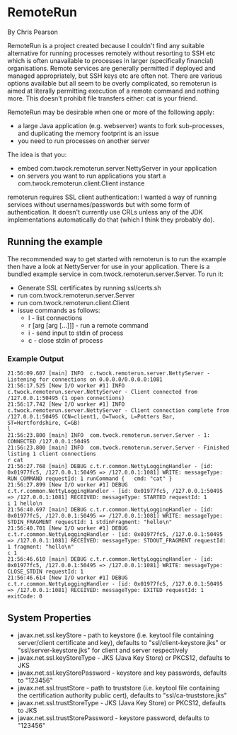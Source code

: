 RemoteRun
=========

By Chris Pearson <chris at twock.com>

RemoteRun is a project created because I couldn't find any suitable alternative for running processes remotely without
resorting to SSH etc which is often unavailable to processes in larger (specifically financial) organisations.  Remote
services are generally permitted if deployed and managed appropriately, but SSH keys etc are often not.  There are
various options available but all seem to be overly complicated, so remoterun is aimed at literally permitting execution
of a remote command and nothing more.  This doesn't prohibit file transfers either: cat is your friend.

RemoteRun may be desirable when one or more of the following apply:

+ a large Java application (e.g. webserver) wants to fork sub-processes, and duplicating the memory footprint is an
  issue
+ you need to run processes on another server

The idea is that you:

+ embed com.twock.remoterun.server.NettyServer in your application
+ on servers you want to run applications you start a com.twock.remoterun.client.Client instance

remoterun requires SSL client authentication: I wanted a way of running services without usernames/passwords but with
some form of authentication.  It doesn't currently use CRLs unless any of the JDK implementations automatically do that
(which I think they probably do).

Running the example
-------------------

The recommended way to get started with remoterun is to run the example then have a look at NettyServer for use in your
application.  There is a bundled example service in com.twock.remoterun.server.Server.  To run it:

+ Generate SSL certificates by running ssl/certs.sh
+ run com.twock.remoterun.server.Server
+ run com.twock.remoterun.client.Client
+ issue commands as follows:
    + l - list connections
    + r <cmd> [arg [arg [...]]] - run a remote command
    + i <requestId> <stdinText> - send input to stdin of process
    + c <requestId> - close stdin of process

### Example Output
    21:56:09.607 [main] INFO  c.twock.remoterun.server.NettyServer - Listening for connections on 0.0.0.0/0.0.0.0:1081
    21:56:17.525 [New I/O worker #1] INFO  c.twock.remoterun.server.NettyServer - Client connected from /127.0.0.1:50495 (1 open connections)
    21:56:17.742 [New I/O worker #1] INFO  c.twock.remoterun.server.NettyServer - Client connection complete from /127.0.0.1:50495 (CN=client1, O=Twock, L=Potters Bar, ST=Hertfordshire, C=GB)
    l
    21:56:23.800 [main] INFO  com.twock.remoterun.server.Server - 1: CONNECTED /127.0.0.1:50495
    21:56:23.800 [main] INFO  com.twock.remoterun.server.Server - Finished listing 1 client connections
    r cat
    21:56:27.768 [main] DEBUG c.t.r.common.NettyLoggingHandler - [id: 0x01977fc5, /127.0.0.1:50495 => /127.0.0.1:1081] WRITE: messageType: RUN_COMMAND requestId: 1 runCommand {   cmd: "cat" }
    21:56:27.899 [New I/O worker #1] DEBUG c.t.r.common.NettyLoggingHandler - [id: 0x01977fc5, /127.0.0.1:50495 => /127.0.0.1:1081] RECEIVED: messageType: STARTED requestId: 1
    i 1 hello\n
    21:56:40.697 [main] DEBUG c.t.r.common.NettyLoggingHandler - [id: 0x01977fc5, /127.0.0.1:50495 => /127.0.0.1:1081] WRITE: messageType: STDIN_FRAGMENT requestId: 1 stdinFragment: "hello\n"
    21:56:40.701 [New I/O worker #1] DEBUG c.t.r.common.NettyLoggingHandler - [id: 0x01977fc5, /127.0.0.1:50495 => /127.0.0.1:1081] RECEIVED: messageType: STDOUT_FRAGMENT requestId: 1 fragment: "hello\n"
    c 1
    21:56:46.610 [main] DEBUG c.t.r.common.NettyLoggingHandler - [id: 0x01977fc5, /127.0.0.1:50495 => /127.0.0.1:1081] WRITE: messageType: CLOSE_STDIN requestId: 1
    21:56:46.614 [New I/O worker #1] DEBUG c.t.r.common.NettyLoggingHandler - [id: 0x01977fc5, /127.0.0.1:50495 => /127.0.0.1:1081] RECEIVED: messageType: EXITED requestId: 1 exitCode: 0

System Properties
-----------------
 + javax.net.ssl.keyStore - path to keystore (i.e. keytool file containing server/client certificate and key), defaults
   to "ssl/client-keystore.jks" or "ssl/server-keystore.jks" for client and server respectively
 + javax.net.ssl.keyStoreType - JKS (Java Key Store) or PKCS12, defaults to JKS
 + javax.net.ssl.keyStorePassword - keystore and key passwords, defaults to "123456"
 + javax.net.ssl.trustStore - path to truststore (i.e. keytool file containing the certification authority public cert),
   defaults to "ssl/ca-truststore.jks"
 + javax.net.ssl.trustStoreType - JKS (Java Key Store) or PKCS12, defaults to JKS
 + javax.net.ssl.trustStorePassword - keystore password, defaults to "123456"
